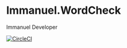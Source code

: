 # Immanuel.WordCheck
Immanuel Developer

[![CircleCI](https://circleci.com/gh/immi5556/Immanuel.WordCheck.svg?style=svg)](https://circleci.com/gh/immi5556/Immanuel.WordCheck)
